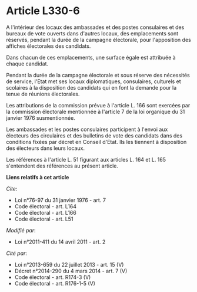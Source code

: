 # Article L330-6

A l'intérieur des locaux des ambassades et des postes consulaires et des bureaux de vote ouverts dans d'autres locaux, des
emplacements sont réservés, pendant la durée de la campagne électorale, pour l'apposition des affiches électorales des
candidats. 

Dans chacun de ces emplacements, une surface égale est attribuée à chaque candidat.

Pendant la durée de la campagne électorale et sous réserve des nécessités de service, l'Etat met ses locaux diplomatiques,
consulaires, culturels et scolaires à la disposition des candidats qui en font la demande pour la tenue de réunions
électorales.

Les attributions de la commission prévue à l'article L. 166 sont exercées par la commission électorale mentionnée à l'article
7 de la loi organique du 31 janvier 1976 susmentionnée. 

Les ambassades et les postes consulaires participent à l'envoi aux électeurs des circulaires et des bulletins de vote des
candidats dans des conditions fixées par décret en Conseil d'Etat. Ils les tiennent à disposition des électeurs dans leurs
locaux.

Les références à l'article L. 51 figurant aux articles L. 164 et L. 165 s'entendent des références au présent article.

**Liens relatifs à cet article**

_Cite_:

  - Loi n°76-97 du 31 janvier 1976 - art. 7
  - Code électoral - art. L164
  - Code électoral - art. L166
  - Code électoral - art. L51

_Modifié par_:

  - Loi n°2011-411 du 14 avril 2011 - art. 2

_Cité par_:

  - Loi n°2013-659 du 22 juillet 2013 - art. 15 (V)
  - Décret n°2014-290 du 4 mars 2014 - art. 7 (V)
  - Code électoral - art. R174-3 (V)
  - Code électoral - art. R176-1-5 (V)
